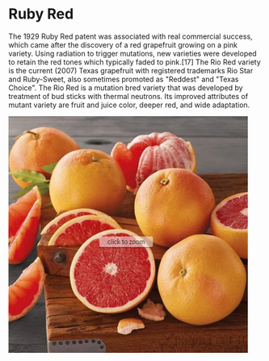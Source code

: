 [title]: # (Ruby Red)
[tags]: # (folder structure)
[priority]: # (2)
# Ruby Red

The 1929 Ruby Red patent was associated with real commercial success, which came after the discovery of a red grapefruit growing on a pink variety. Using radiation to trigger mutations, new varieties were developed to retain the red tones which typically faded to pink.[17] The Rio Red variety is the current (2007) Texas grapefruit with registered trademarks Rio Star and Ruby-Sweet, also sometimes promoted as "Reddest" and "Texas Choice". The Rio Red is a mutation bred variety that was developed by treatment of bud sticks with thermal neutrons. Its improved attributes of mutant variety are fruit and juice color, deeper red, and wide adaptation.

![Ruby RedGrapefruits](images/ruby-red.png)
